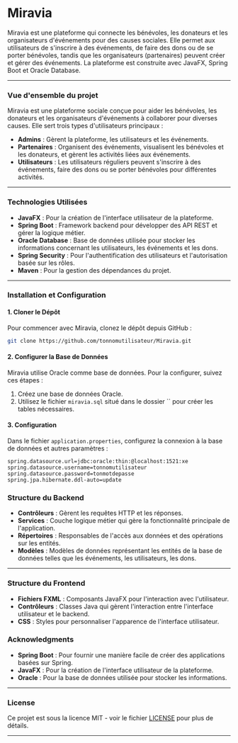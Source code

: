
# **Miravia**

Miravia est une plateforme qui connecte les bénévoles, les donateurs et les organisateurs d'événements pour des causes sociales. Elle permet aux utilisateurs de s'inscrire à des événements, de faire des dons ou de se porter bénévoles, tandis que les organisateurs (partenaires) peuvent créer et gérer des événements. La plateforme est construite avec JavaFX, Spring Boot et Oracle Database.

---

### **Vue d'ensemble du projet**

Miravia est une plateforme sociale conçue pour aider les bénévoles, les donateurs et les organisateurs d'événements à collaborer pour diverses causes. Elle sert trois types d'utilisateurs principaux :
- **Admins** : Gèrent la plateforme, les utilisateurs et les événements.
- **Partenaires** : Organisent des événements, visualisent les bénévoles et les donateurs, et gèrent les activités liées aux événements.
- **Utilisateurs** : Les utilisateurs réguliers peuvent s'inscrire à des événements, faire des dons ou se porter bénévoles pour différentes activités.

---

### **Technologies Utilisées**
- **JavaFX** : Pour la création de l'interface utilisateur de la plateforme.
- **Spring Boot** : Framework backend pour développer des API REST et gérer la logique métier.
- **Oracle Database** : Base de données utilisée pour stocker les informations concernant les utilisateurs, les événements et les dons.
- **Spring Security** : Pour l'authentification des utilisateurs et l'autorisation basée sur les rôles.
- **Maven** : Pour la gestion des dépendances du projet.

---

### **Installation et Configuration**

#### **1. Cloner le Dépôt**

Pour commencer avec Miravia, clonez le dépôt depuis GitHub :

```bash
git clone https://github.com/tonnomutilisateur/Miravia.git
```

#### **2. Configurer la Base de Données**

Miravia utilise Oracle comme base de données. Pour la configurer, suivez ces étapes :
1. Créez une base de données Oracle.
2. Utilisez le fichier `miravia.sql` situé dans le dossier `` pour créer les tables nécessaires.

#### **3. Configuration**

Dans le fichier `application.properties`, configurez la connexion à la base de données et autres paramètres :

```properties
spring.datasource.url=jdbc:oracle:thin:@localhost:1521:xe
spring.datasource.username=tonnomutilisateur
spring.datasource.password=tonmotdepasse
spring.jpa.hibernate.ddl-auto=update
```



### **Structure du Backend**

- **Contrôleurs** : Gèrent les requêtes HTTP et les réponses.
- **Services** : Couche logique métier qui gère la fonctionnalité principale de l'application.
- **Répertoires** : Responsables de l'accès aux données et des opérations sur les entités.
- **Modèles** : Modèles de données représentant les entités de la base de données telles que les événements, les utilisateurs, les dons.

---

### **Structure du Frontend**

- **Fichiers FXML** : Composants JavaFX pour l'interaction avec l'utilisateur.
- **Contrôleurs** : Classes Java qui gèrent l'interaction entre l'interface utilisateur et le backend.
- **CSS** : Styles pour personnaliser l'apparence de l'interface utilisateur.

### **Acknowledgments**

- **Spring Boot** : Pour fournir une manière facile de créer des applications basées sur Spring.
- **JavaFX** : Pour la création de l'interface utilisateur de la plateforme.
- **Oracle** : Pour la base de données utilisée pour stocker les informations.

---

### **License**

Ce projet est sous la licence MIT - voir le fichier [LICENSE](LICENSE) pour plus de détails.

---

